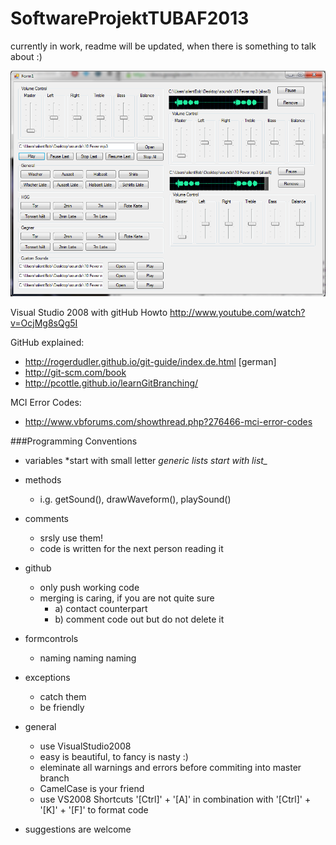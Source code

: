 SoftwareProjektTUBAF2013
========================

currently in work, readme will be updated, when there is something to talk about :)

![alt text](./design_soundboard.png "Design Scetch")

Visual Studio 2008 with gitHub Howto
http://www.youtube.com/watch?v=OcjMg8sQg5I 

GitHub explained:
- http://rogerdudler.github.io/git-guide/index.de.html [german]
- http://git-scm.com/book
- http://pcottle.github.io/learnGitBranching/

MCI Error Codes:

- http://www.vbforums.com/showthread.php?276466-mci-error-codes 



###Programming Conventions

* variables
	*start with small letter
	*generic lists start with list_*

* methods 
	* i.g. getSound(), drawWaveform(), playSound()

* comments
	* srsly use them!
	* code is written for the next person reading it

* github
	* only push working code
	* merging is caring, if you are not quite sure
		* a) contact counterpart
		* b) comment code out but do not delete it

* formcontrols
	* naming naming naming

* exceptions
	* catch them
	* be friendly
	
* general
	* use VisualStudio2008
	* easy is beautiful, to fancy is nasty :)
	* eleminate all warnings and errors before commiting into master branch
	* CamelCase is your friend
	* use VS2008 Shortcuts '[Ctrl]' + '[A]'  in combination with '[Ctrl]' + '[K]' + '[F]' to format code
	
		
* suggestions are welcome



